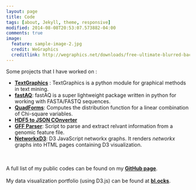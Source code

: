 ```yaml
---
layout: page
title: Code
tags: [about, Jekyll, theme, responsive]
modified: 2014-08-08T20:53:07.573882-04:00
comments: true
image:
  feature: sample-image-2.jpg
  credit: WeGraphics
  creditlink: http://wegraphics.net/downloads/free-ultimate-blurred-background-pack/
---
```

Some projects that I have worked on : 

- [**TextGraphics**](http://jverma.github.io/TextGraphics/) : TextGraphics is a python module for graphical methods in text mining. 
- [**fastAQ**](http://jverma.github.io/fastAQ/): fastAQ is a super lightweight package written in python for working with FASTA/FASTQ sequences.
- [**QuadForms**](https://github.com/Jverma/QuadForms): Computes the distribution function for a linear combination of Chi-square variables.
- [**HDF5 to JSON COnverter**](https://github.com/Jverma/HDF5-to-JSON-converter)
- [**GFF Parser**](https://github.com/Jverma/GFF-Parser): Script to parse and extract relvant information from a genomic feature file.
- [**NetworkxD3**](https://github.com/Jverma/NetworkxD3): D3 JavaScript networkx graphs. It renders *networkx* graphs into HTML pages containing D3 visualization.

<br><br>
A full list of my public codes can be found on my [**GitHub page**](https://github.com/Jverma).
<br><br>
My data visualization portfolio (using D3.js) can be found at [**bl.ocks**](http://bl.ocks.org/Jverma).